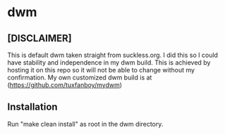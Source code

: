 # dwm

## [DISCLAIMER]

This is default dwm taken straight from suckless.org.
I did this so I could have stability and independence in my dwm build. This is achieved by hosting it on this repo so it will not be able to change without my confirmation.
My own customized dwm build is at (https://github.com/tuxfanboy/mydwm)

## Installation

Run "make clean install" as root in the dwm directory.
